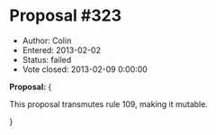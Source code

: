 Proposal #323
============= 
* Author: Colin
* Entered: 2013-02-02 
* Status: failed
* Vote closed: 2013-02-09 0:00:00

__Proposal:__
{

This proposal transmutes rule 109, making it mutable.

}